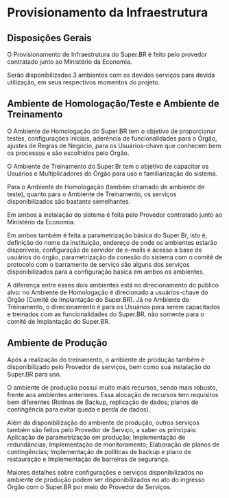 # Provisionamento da Infraestrutura

## Disposições Gerais

O Provisionamento de Infraestrutura do Super.BR é feito pelo provedor contratado junto ao Ministério da Economia. 

Serão disponibilizados 3 ambientes com os devidos serviços para devida utilização, em seus respectivos momentos do projeto. 

## Ambiente de Homologação/Teste e Ambiente de Treinamento

O Ambiente de Homologação do Super.BR tem o objetivo de proporcionar testes, configurações iniciais, aderência de funcionalidades para o Órgão, ajustes de Regras de Negócio, para os Usuários-chave que conhecem bem os processos e são escolhidos pelo Órgão. 

O Ambiente de Treinamento do Super.Br tem o objetivo de capacitar os Usuários e Multiplicadores do Órgão para uso e familiarização do sistema. 

Para o Ambiente de Homologação (também chamado de ambiente de teste), quanto para o Ambiente de Treinamento, os serviços disponibilizados são bastante semelhantes. 

Em ambos a instalação do sistema é feita pelo Provedor contratado junto ao Ministério da Economia. 

Em ambos também é feita a parametrização básica do Super.Br, isto é, definição do nome da instituição, endereço de onde os ambientes estarão disponíveis, configuração de servidor de e-mails e acesso a base de usuários do órgão, parametrização da conexão do sistema com o comitê de protocolo com o barramento de serviço são alguns dos serviços disponibilizados para a configuração básica em ambos os ambientes. 

A diferença entre esses dois ambientes está no direcionamento do público alvo: no Ambiente de Homologação é direcionado a usuários-chave do Órgão (Comitê de Implantação do Super.BR). Já no Ambiente de Treinamento, o direcionamento é para os Usuários para serem capacitados e treinados com as funcionalidades do Super.BR, não somente para o comitê de Implantação do Super.BR. 

## Ambiente de Produção 

Após a realização do treinamento, o ambiente de produção também é disponibilizado pelo Provedor de serviços, bem como sua instalação do Super.BR para uso. 

O ambiente de produção possui muito mais recursos, sendo mais robusto, frente aos ambientes anteriores. Essa alocação de recursos tem requisitos bem diferentes (Rotinas de Backup, replicação de dados; planos de contingência para evitar queda e perda de dados). 

Além da disponibilização do ambiente de produção, outros serviços também são feitos pelo Provedor de Serviço, a saber os principais: Aplicação de parametrização em produção; Implementação de redundâncias; Implementação de monitoramento; Elaboração de planos de contingências; Implementação de políticas de backup e plano de restauração e Implementação de barreiras de segurança.

Maiores detalhes sobre configurações e serviços disponibilizados no ambiente de produção podem ser disponibilizados no ato do ingresso Órgão com o Super.BR por meio do Provedor de Serviços.